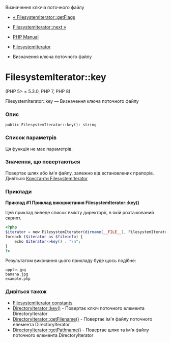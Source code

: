 Визначення ключа поточного файлу

-   [« FilesystemIterator::getFlags](filesystemiterator.getflags.md)
    
-   [FilesystemIterator::next »](filesystemiterator.next.md)
    
-   [PHP Manual](index.md)
    
-   [FilesystemIterator](class.filesystemiterator.md)
    
-   Визначення ключа поточного файлу
    

# FilesystemIterator::key

(PHP 5> = 5.3.0, PHP 7, PHP 8)

FilesystemIterator::key — Визначення ключа поточного файлу

### Опис

```methodsynopsis
public FilesystemIterator::key(): string
```

### Список параметрів

Ця функція не має параметрів.

### Значення, що повертаються

Повертає шлях або ім'я файлу, залежно від встановлених прапорів. Дивіться [Константи FilesystemIterator](class.filesystemiterator.html#filesystemiterator.constants)

### Приклади

**Приклад #1 Приклад використання **FilesystemIterator::key()****

Цей приклад виведе список вмісту директорії, в якій розташований скрипт.

```php
<?php
$iterator = new FilesystemIterator(dirname(__FILE__), FilesystemIterator::KEY_AS_FILENAME);
foreach ($iterator as $fileinfo) {
    echo $iterator->key() . "\n";
}
?>
```

Результатом виконання цього прикладу буде щось подібне:

```
apple.jpg
banana.jpg
example.php
```

### Дивіться також

-   [FilesystemIterator constants](class.filesystemiterator.html#filesystemiterator.constants)
-   [DirectoryIterator::key()](directoryiterator.key.md) - Повертає ключ поточного елемента DirectoryIterator
-   [DirectoryIterator::getFilename()](directoryiterator.getfilename.md) - Повертає ім'я файлу поточного елемента DirectoryIterator
-   [DirectoryIterator::getPathname()](directoryiterator.getpathname.md) - Повертає шлях та ім'я файлу поточного елемента DirectoryIterator